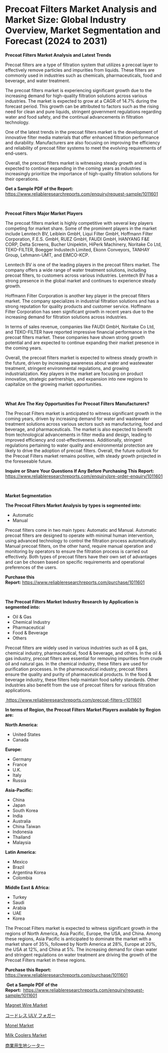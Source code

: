 <p><h1>Precoat Filters Market Analysis and Market Size: Global Industry Overview, Market Segmentation and Forecast (2024 to 2031)</h1></p><p><strong>Precoat Filters Market Analysis and Latest Trends</strong></p>
<p><p>Precoat filters are a type of filtration system that utilizes a precoat layer to effectively remove particles and impurities from liquids. These filters are commonly used in industries such as chemicals, pharmaceuticals, food and beverage, and water treatment.</p><p>The precoat filters market is experiencing significant growth due to the increasing demand for high-quality filtration solutions across various industries. The market is expected to grow at a CAGR of 14.7% during the forecast period. This growth can be attributed to factors such as the rising need for clean and pure liquids, stringent government regulations regarding water and food safety, and the continual advancements in filtration technology.</p><p>One of the latest trends in the precoat filters market is the development of innovative filter media materials that offer enhanced filtration performance and durability. Manufacturers are also focusing on improving the efficiency and reliability of precoat filter systems to meet the evolving requirements of end-users.</p><p>Overall, the precoat filters market is witnessing steady growth and is expected to continue expanding in the coming years as industries increasingly prioritize the importance of high-quality filtration solutions for their operations.</p></p>
<p><strong>Get a Sample PDF of the Report:&nbsp;</strong> <a href="https://www.reliableresearchreports.com/enquiry/request-sample/1011601">https://www.reliableresearchreports.com/enquiry/request-sample/1011601</a></p>
<p>&nbsp;</p>
<p><strong>Precoat Filters Major Market Players</strong></p>
<p><p>The precoat filters market is highly competitive with several key players competing for market share. Some of the prominent players in the market include Lenntech BV, Leiblein GmbH, Liqui Filter GmbH, Hoffmann Filter Corporation, F.E.S. GmbH, RUEZ GmbH, FAUDI GmbH, HANYANG F&E CORP, Delta Screens, Bucher Unipektin, HiPerk Machinery, Noritake Co Ltd, TEKO-FILTER, Boegger Industech Limited, Ekonn Conveyors, TANHAY Group, Lehmann-UMT, and EIMCO-KCP.</p><p>Lenntech BV is one of the leading players in the precoat filters market. The company offers a wide range of water treatment solutions, including precoat filters, to customers across various industries. Lenntech BV has a strong presence in the global market and continues to experience steady growth.</p><p>Hoffmann Filter Corporation is another key player in the precoat filters market. The company specializes in industrial filtration solutions and has a strong reputation for quality products and customer service. Hoffmann Filter Corporation has seen significant growth in recent years due to the increasing demand for filtration solutions across industries.</p><p>In terms of sales revenue, companies like FAUDI GmbH, Noritake Co Ltd, and TEKO-FILTER have reported impressive financial performance in the precoat filters market. These companies have shown strong growth potential and are expected to continue expanding their market presence in the coming years.</p><p>Overall, the precoat filters market is expected to witness steady growth in the future, driven by increasing awareness about water and wastewater treatment, stringent environmental regulations, and growing industrialization. Key players in the market are focusing on product innovation, strategic partnerships, and expansion into new regions to capitalize on the growing market opportunities.</p></p>
<p>&nbsp;</p>
<p><strong>What Are The Key Opportunities For Precoat Filters Manufacturers?</strong></p>
<p><p>The Precoat Filters market is anticipated to witness significant growth in the coming years, driven by increasing demand for water and wastewater treatment solutions across various sectors such as manufacturing, food and beverage, and pharmaceuticals. The market is also expected to benefit from technological advancements in filter media and design, leading to improved efficiency and cost-effectiveness. Additionally, stringent regulations pertaining to water quality and environmental protection are likely to drive the adoption of precoat filters. Overall, the future outlook for the Precoat Filters market remains positive, with steady growth projected in the foreseeable future.</p></p>
<p><strong>Inquire or Share Your Questions If Any Before Purchasing This Report:</strong> <a href="https://www.reliableresearchreports.com/enquiry/pre-order-enquiry/1011601">https://www.reliableresearchreports.com/enquiry/pre-order-enquiry/1011601</a></p>
<p>&nbsp;</p>
<p><strong>Market Segmentation</strong></p>
<p><strong>The Precoat Filters Market Analysis by types is segmented into:</strong></p>
<p><ul><li>Automatic</li><li>Manual</li></ul></p>
<p><p>Precoat filters come in two main types: Automatic and Manual. Automatic precoat filters are designed to operate with minimal human intervention, using advanced technology to control the filtration process automatically. Manual precoat filters, on the other hand, require manual operation and monitoring by operators to ensure the filtration process is carried out effectively. Both types of precoat filters have their own set of advantages and can be chosen based on specific requirements and operational preferences of the users.</p></p>
<p><strong>Purchase this Report:&nbsp;</strong><a href="https://www.reliableresearchreports.com/purchase/1011601">https://www.reliableresearchreports.com/purchase/1011601</a></p>
<p>&nbsp;</p>
<p><strong>The Precoat Filters Market Industry Research by Application is segmented into:</strong></p>
<p><ul><li>Oil & Gas</li><li>Chemical Industry</li><li>Pharmaceutical</li><li>Food & Beverage</li><li>Others</li></ul></p>
<p><p>Precoat filters are widely used in various industries such as oil & gas, chemical industry, pharmaceutical, food & beverage, and others. In the oil & gas industry, precoat filters are essential for removing impurities from crude oil and natural gas. In the chemical industry, these filters are used for purification processes. In the pharmaceutical industry, precoat filters ensure the quality and purity of pharmaceutical products. In the food & beverage industry, these filters help maintain food safety standards. Other industries also benefit from the use of precoat filters for various filtration applications.</p></p>
<p><a href="https://www.reliableresearchreports.com/precoat-filters-r1011601">&nbsp;https://www.reliableresearchreports.com/precoat-filters-r1011601</a></p>
<p><strong>In terms of Region, the Precoat Filters Market Players available by Region are:</strong></p>
<p>
    <p> <strong> North America: </strong>
        <ul>
            <li>United States</li>
            <li>Canada</li>
        </ul>
        </p> 
    <p> <strong> Europe: </strong>
        <ul>
            <li>Germany</li>
            <li>France</li>
            <li>U.K.</li>
            <li>Italy</li>
            <li>Russia</li>
        </ul>
        </p> 
    <p> <strong> Asia-Pacific: </strong>
        <ul>
            <li>China</li>
            <li>Japan</li>
            <li>South Korea</li>
            <li>India</li>
            <li>Australia</li>
            <li>China Taiwan</li>
            <li>Indonesia</li>
            <li>Thailand</li>
            <li>Malaysia</li>
        </ul>
        </p> 
    <p> <strong> Latin America: </strong>
        <ul>
            <li>Mexico</li>
            <li>Brazil</li>
            <li>Argentina Korea</li>
            <li>Colombia</li>
        </ul>
        </p> 
    <p> <strong> Middle East & Africa: </strong>
        <ul>
            <li>Turkey</li>
            <li>Saudi</li>
            <li>Arabia</li>
            <li>UAE</li>
            <li>Korea</li>
        </ul>
    </p>
    </p>
<p><p>The Precoat Filters market is expected to witness significant growth in the regions of North America, Asia Pacific, Europe, the USA, and China. Among these regions, Asia Pacific is anticipated to dominate the market with a market share of 35%, followed by North America at 28%, Europe at 20%, the USA at 12%, and China at 5%. The increasing demand for clean water and stringent regulations on water treatment are driving the growth of the Precoat Filters market in these regions.</p></p>
<p><strong>Purchase this Report: </strong><a href="https://www.reliableresearchreports.com/purchase/1011601">https://www.reliableresearchreports.com/purchase/1011601</a></p>
<p>&nbsp;<strong>Get a Sample PDF of the Report:&nbsp;&nbsp;</strong><a href="https://www.reliableresearchreports.com/enquiry/request-sample/1011601">https://www.reliableresearchreports.com/enquiry/request-sample/1011601</a></p>
<p><strong></strong></p>
<p><p><a href="https://github.com/khayangel/Market-Research-Report-List-3/blob/main/magnet-wire-market.md">Magnet Wire Market</a></p><p><a href="https://github.com/RodHoppe07/Market-Research-Report-List-1/blob/main/254258338890.md">コードレス ULV フォガー</a></p><p><a href="https://issuu.com/reportprime-2/docs/monel-market-size-2030.pptx">Monel Market</a></p><p><a href="https://github.com/eeaveuhhh/Market-Research-Report-List-2/blob/main/milk-coolers-market.md">Milk Coolers Market</a></p><p><a href="https://github.com/reliezer65/Market-Research-Report-List-1/blob/main/678614738891.md">商業用生地シーター</a></p></p>
